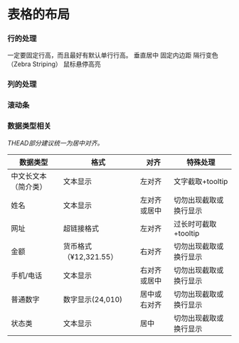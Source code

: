 # 表格的布局

### 行的处理
一定要固定行高，而且最好有默认单行行高。
垂直居中
固定内边距
隔行变色（Zebra Striping）
鼠标悬停高亮

### 列的处理

### 滚动条

### 数据类型相关

_THEAD部分建议统一为居中对齐。_

| 数据类型 | 格式 | 对齐 | 特殊处理 |
| --- | --- | --- | --- |
| 中文长文本（简介类） | 文本显示 | 左对齐 | 文字截取+tooltip |
| 姓名 | 文本显示 | 左对齐或居中 | 切勿出现截取或换行显示 |
| 网址 | 超链接格式 | 左对齐 | 过长时可截取+tooltip |
| 金额 | 货币格式（¥12,321.55） | 右对齐 | 切勿出现截取或换行显示 |
| 手机/电话 | 文本显示 | 右对齐或居中 | 切勿出现截取或换行显示 |
| 普通数字 | 数字显示(24,010) | 居中或右对齐 | 切勿出现截取或换行显示 |
| 状态类 | 文本显示 | 居中 | 切勿出现截取或换行显示 |




